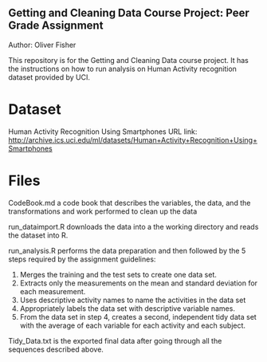 ## Getting and Cleaning Data Course Project: Peer Grade Assignment
Author: Oliver Fisher 

This repository is for the Getting and Cleaning Data course project. It has the instructions on how to run analysis on Human Activity recognition dataset provided by UCI.

# Dataset
Human Activity Recognition Using Smartphones
URL link: http://archive.ics.uci.edu/ml/datasets/Human+Activity+Recognition+Using+Smartphones

# Files
CodeBook.md a code book that describes the variables, the data, and the transformations and work performed to clean up the data

run_dataimport.R downloads the data into a the working directory and reads the dataset into R. 

run_analysis.R performs the data preparation and then followed by the 5 steps required by the assignment guidelines:
  1. Merges the training and the test sets to create one data set.
  2. Extracts only the measurements on the mean and standard deviation for each measurement.
  3. Uses descriptive activity names to name the activities in the data set
  4. Appropriately labels the data set with descriptive variable names.
  5. From the data set in step 4, creates a second, independent tidy data set with the average of each variable for       each activity and each subject.
  
Tidy_Data.txt is the exported final data after going through all the sequences described above.